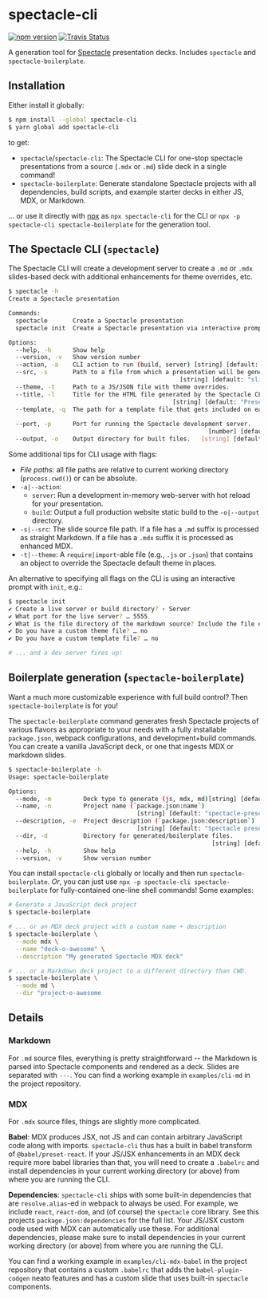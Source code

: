 # spectacle-cli

[![npm version][npm_img]][npm_site]
[![Travis Status][trav_img]][trav_site]

A generation tool for [Spectacle][] presentation decks. Includes `spectacle` and `spectacle-boilerplate`.

## Installation

Either install it globally:

```sh
$ npm install --global spectacle-cli
$ yarn global add spectacle-cli
```

to get:

- `spectacle`/`spectacle-cli`: The Spectacle CLI for one-stop spectacle presentations from a source (`.mdx` or `.md`) slide deck in a single command!
- `spectacle-boilerplate`: Generate standalone Spectacle projects with all dependencies, build scripts, and example starter decks in either JS, MDX, or Markdown.

... or use it directly with [npx][] as `npx spectacle-cli` for the CLI or `npx -p spectacle-cli spectacle-boilerplate` for the generation tool.

## The Spectacle CLI (`spectacle`)

The Spectacle CLI will create a development server to create a `.md` or `.mdx` slides-based deck with additional enhancements for theme overrides, etc.

```sh
$ spectacle -h
Create a Spectacle presentation

Commands:
  spectacle       Create a Spectacle presentation                      [default]
  spectacle init  Create a Spectacle presentation via interactive prompts

Options:
  --help, -h      Show help                                            [boolean]
  --version, -v   Show version number                                  [boolean]
  --action, -a    CLI action to run (build, server) [string] [default: "server"]
  --src, -s       Path to a file from which a presentation will be generated.
                                                [string] [default: "slides.mdx"]
  --theme, -t     Path to a JS/JSON file with theme overrides.          [string]
  --title, -l     Title for the HTML file generated by the Spectacle CLI.
                                              [string] [default: "Presentation"]
  --template, -q  The path for a template file that gets included on each slide.
                                                                        [string]
  --port, -p      Port for running the Spectacle development server.
                                                        [number] [default: 3000]
  --output, -o    Output directory for built files.   [string] [default: "dist"]
```
Some additional tips for CLI usage with flags:

- _File paths_: all file paths are relative to current working directory (`process.cwd()`) or can be absolute.
- `-a|--action`:
  - `server`: Run a development in-memory web-server with hot reload for your presentation.
  - `build`: Output a full production website static build to the `-o|--output` directory.
- `-s|--src`: The slide source file path. If a file has a `.md` suffix is processed as straight Markdown. If a file has a `.mdx` suffix it is processed as enhanced MDX.
- `-t|--theme`: A `require|import`-able file (e.g., `.js` or `.json`) that contains an object to override the Spectacle default theme in places.

An alternative to specifying all flags on the CLI is using an interactive prompt with `init`, e.g.:

```sh
$ spectacle init
✔ Create a live server or build directory? › Server
✔ What port for the live server? … 5555
✔ What is the file directory of the markdown source? Include the file extension … slides.md
✔ Do you have a custom theme file? … no
✔ Do you have a custom template file? … no

# ... and a dev server fires up!
```

## Boilerplate generation (`spectacle-boilerplate`)

Want a much more customizable experience with full build control? Then `spectacle-boilerplate` is for you!

The `spectacle-boilerplate` command generates fresh Spectacle projects of various flavors as appropriate to your needs with a fully installable `package.json`, webpack configurations, and development+build commands. You can create a vanilla JavaScript deck, or one that ingests MDX or markdown slides.

```sh
$ spectacle-boilerplate -h
Usage: spectacle-boilerplate

Options:
  --mode, -m         Deck type to generate (js, mdx, md)[string] [default: "js"]
  --name, -n         Project name (`package.json:name`)
                                    [string] [default: "spectacle-presentation"]
  --description, -e  Project description (`package.json:description`)
                                    [string] [default: "Spectacle presentation"]
  --dir, -d          Directory for generated/boilerplate files.
                                                         [string] [default: "."]
  --help, -h         Show help                                         [boolean]
  --version, -v      Show version number                               [boolean]
```

You can install `spectacle-cli` globally or locally and then run `spectacle-boilerplate`. _Or_, you can just use `npx -p spectacle-cli spectacle-boilerplate` for fully-contained one-line shell commands! Some examples:

```sh
# Generate a JavaScript deck project
$ spectacle-boilerplate

# ... or an MDX deck project with a custom name + description
$ spectacle-boilerplate \
  --mode mdx \
  --name "deck-o-awesome" \
  --description "My generated Spectacle MDX deck"

# ... or a Markdown deck project to a different directory than CWD.
$ spectacle-boilerplate \
  --mode md \
  --dir "project-o-awesome
```

## Details

### Markdown

For `.md` source files, everything is pretty straightforward -- the Markdown is parsed into Spectacle components and rendered as a deck. Slides are separated with `---`. You can find a working example in `examples/cli-md` in the project repository.

### MDX

For `.mdx` source files, things are slightly more complicated.

**Babel**: MDX produces JSX, not JS and can contain arbitrary JavaScript code along with imports. `spectacle-cli` thus has a built in babel transform of `@babel/preset-react`. If your JS/JSX enhancements in an MDX deck require more babel libraries than that, you will need to create a `.babelrc` and install dependencies in your current working directory (or above) from where you are running the CLI.

**Dependencies**: `spectacle-cli` ships with some built-in dependencies that are `resolve.alias`-ed in webpack to always be used. For example, we include `react`, `react-dom`, and (of course) the `spectacle` core library. See this projects `package.json:dependencies` for the full list. Your JS/JSX custom code used with MDX can automatically use these. For additional dependencies, please make sure to install dependencies in your current working directory (or above) from where you are running the CLI.

You can find a working example in `examples/cli-mdx-babel` in the project repository that contains a custom `.babelrc` that adds the `babel-plugin-codgen` neato features and has a custom slide that uses built-in `spectacle` components.

[npm_img]: https://badge.fury.io/js/spectacle-cli.svg
[npm_site]: http://badge.fury.io/js/spectacle-cli
[trav_img]: https://api.travis-ci.com/FormidableLabs/spectacle-cli.svg
[trav_site]: https://travis-ci.com/FormidableLabs/spectacle-cli
[spectacle]: https://formidable.com/open-source/spectacle/
[npx]: https://www.npmjs.com/package/npx

